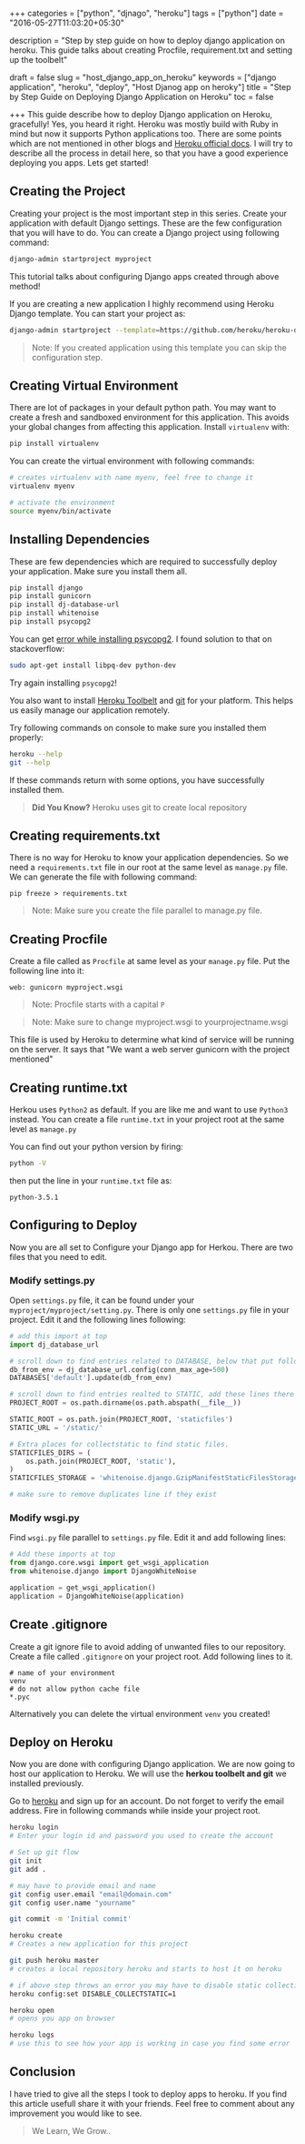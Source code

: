 +++
categories = ["python", "djnago", "heroku"]
tags = ["python"]
date = "2016-05-27T11:03:20+05:30"

description = "Step by step guide on how to deploy django application on heroku. This guide talks about creating Procfile, requirement.txt and setting up the toolbelt"

draft = false
slug = "host_django_app_on_heroku"
keywords = ["django application", "heroku", "deploy", "Host Djanog app on heroky"]
title = "Step by Step Guide on Deploying Django Application on Heroku"
toc = false

+++
This guide describe how to deploy Django application on Heroku, gracefully! Yes, you heard it right. Heroku was mostly build with Ruby in mind but now it supports Python applications too. There are some points which are not mentioned in other blogs and [Heroku official docs](https://devcenter.heroku.com/articles/django-app-configuration). I will try to describe all the process in detail here, so that you have a good experience deploying you apps. Lets get started!

## Creating the Project
Creating your project is the most important step in this series. Create your application with default Django settings. These are the few configuration that you will have to do. You can create a Django project using following command:

```bash
django-admin startproject myproject
```
This tutorial talks about configuring Django apps created through above method!

If you are creating a new application I highly recommend using Heroku Django template. You can start your project as:

```bash
django-admin startproject --template=https://github.com/heroku/heroku-django-template/archive/master.zip --name=Procfile  myproject
 ```
 >Note: If you created application using this template you can skip the configuration step.


## Creating Virtual Environment

There are lot of packages in your default python path. You may want to create a fresh and sandboxed environment for this application. This avoids your global changes from affecting this application. Install `virtualenv` with:
```bash
pip install virtualenv
```

You can create the virtual environment with following commands:
```bash
# creates virtualenv with name myenv, feel free to change it
virtualenv myenv

# activate the environment
source myenv/bin/activate
```



## Installing Dependencies

These are few dependencies which are required to successfully deploy your application. Make sure you install them all.

```bash
pip install django
pip install gunicorn
pip install dj-database-url
pip install whitenoise
pip install psycopg2
```

You can get [error while installing psycopg2](http://stackoverflow.com/questions/5420789/how-to-install-psycopg2-with-pip-on-python). I found solution to that on stackoverflow:
```bash
sudo apt-get install libpq-dev python-dev
```

Try again installing `psycopg2`!

You also want to install [Heroku Toolbelt](https://devcenter.heroku.com/articles/getting-started-with-python#set-up) and [git](https://git-scm.com/book/en/v2/Getting-Started-Installing-Git) for your platform. This helps us easily manage our application remotely.

Try following commands on console to make sure you installed them properly:

```bash
heroku --help
git --help
```

If these commands return with some options, you have successfully installed them.

>**Did You Know?** Heroku uses git to create local repository



## Creating requirements.txt

There is no way for Heroku to know your application dependencies. So we need a `requirements.txt` file in our root at the same level as `manage.py` file.
We can generate the file with following command:

```
pip freeze > requirements.txt
```

>Note: Make sure you create the file parallel to manage.py file.



## Creating Procfile

Create a file called as `Procfile` at same level as your `manage.py` file. Put the following line into it:

```
web: gunicorn myproject.wsgi
```

>Note: Procfile starts with a capital `P`

>Note: Make sure to change myproject.wsgi to yourprojectname.wsgi

This file is used by Heroku to determine what kind of service will be running on the server. It says that "We want a web server gunicorn with the project mentioned"

## Creating runtime.txt

Herkou uses `Python2` as default. If you are like me and want to use `Python3` instead. You can create a file `runtime.txt` in your project root at the same level as `manage.py`

You can find out your python version by firing:
```bash
python -V
```
then put the line in your `runtime.txt` file as:

```
python-3.5.1
```

## Configuring to Deploy

Now you are all set to Configure your Django app for Herkou. There are two files that you need to edit.

### Modify settings.py

Open `settings.py` file, it can be found under your `myproject/myproject/setting.py`. There is only one `settings.py` file in your project. Edit it and the following lines following:

```python
# add this import at top
import dj_database_url

# scroll down to find entries related to DATABASE, below that put following lines
db_from_env = dj_database_url.config(conn_max_age=500)
DATABASES['default'].update(db_from_env)

# scroll down to find entries realted to STATIC, add these lines there
PROJECT_ROOT = os.path.dirname(os.path.abspath(__file__))

STATIC_ROOT = os.path.join(PROJECT_ROOT, 'staticfiles')
STATIC_URL = '/static/'

# Extra places for collectstatic to find static files.
STATICFILES_DIRS = (
    os.path.join(PROJECT_ROOT, 'static'),
)
STATICFILES_STORAGE = 'whitenoise.django.GzipManifestStaticFilesStorage'

# make sure to remove duplicates line if they exist
```

### Modify wsgi.py

Find `wsgi.py` file parallel to `settings.py` file. Edit it and add following lines:
```python
# Add these imports at top
from django.core.wsgi import get_wsgi_application
from whitenoise.django import DjangoWhiteNoise

application = get_wsgi_application()
application = DjangoWhiteNoise(application)
```

## Create .gitignore

Create a git ignore file to avoid adding of unwanted files to our repository. Create a file called `.gitignore` on your project root. Add following lines to it.

```
# name of your environment
venv
# do not allow python cache file
*.pyc
```

Alternatively you can delete the virtual environment `venv` you created!

## Deploy on Heroku

Now you are done with configuring Django application. We are now going to host our application to Heroku. We will use the **herkou toolbelt and git** we installed previously.

Go to [heroku](https://www.heroku.com/) and sign up for an account. Do not forget to verify the email address. Fire in following commands while inside your project root.

```bash
heroku login
# Enter your login id and password you used to create the account

# Set up git flow
git init
git add .

# may have to provide email and name
git config user.email "email@domain.com"
git config user.name "yourname"

git commit -m 'Initial commit'

heroku create
# Creates a new application for this project

git push heroku master
# creates a local repository heroku and starts to host it on heroku

# if above step throws an error you may have to disable static collection and push again using above command
heroku config:set DISABLE_COLLECTSTATIC=1

heroku open
# opens you app on browser

heroku logs
# use this to see how your app is working in case you find some error
```

## Conclusion

I have tried to give all the steps I took to deploy apps to heroku. If you find this article usefull share it with your friends. Feel free to comment about any improvement you would like to see.

>We Learn, We Grow..
